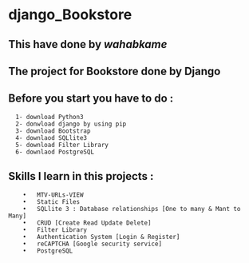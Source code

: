 # django_Bookstore
  ## This have done by **_wahabkame_**
  ## The project for **Bookstore** done by **Django**


  ## Before you start you have to do :
      1- download Python3 
      2- donwload django by using pip
      3- download Bootstrap
      4- downlaod SQLlite3
      5- download Filter Library 
      6- downlaod PostgreSQL
       
  ## Skills I learn in this projects : 
        •	MTV-URLs-VIEW
        •	Static Files
        •	SQLlite 3 : Database relationships [One to many & Mant to Many] 
        •	CRUD [Create Read Update Delete]
        •	Filter Library 
        •	Authentication System [Login & Register]
        •	reCAPTCHA [Google security service]
        •	PostgreSQL

